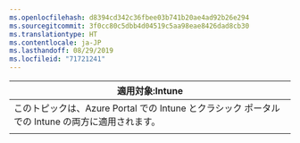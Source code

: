 ```yaml
---
ms.openlocfilehash: d8394cd342c36fbee03b741b20ae4ad92b26e294
ms.sourcegitcommit: 3f0cc80c5dbb4d04519c5aa98eae8426dad8cb30
ms.translationtype: HT
ms.contentlocale: ja-JP
ms.lasthandoff: 08/29/2019
ms.locfileid: "71721241"
---
```

|                              適用対象:Intune                               |
|-------------------------------------------------------------------------------|
| このトピックは、Azure Portal での Intune とクラシック ポータルでの Intune の両方に適用されます。 |
|                                                                               |

